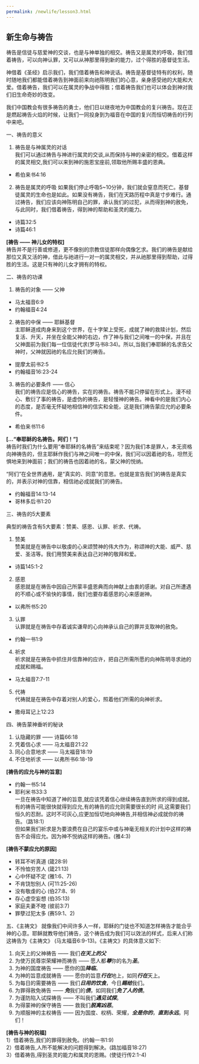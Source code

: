 ```yaml
---
permalink: /newlife/lesson3.html
---
```

<h2>新生命与祷告</h2>

祷告是信徒与慈爱神的交谈，也是与神单独的相交。祷告又是属灵的呼吸，我们借着祷告，可以向神认罪，又可以从神那里得到新的能力，过个得胜的基督徒生活。

神借着《圣经》启示我们，我们借着祷告和神说话。祷告是基督徒特有的权利，随时随地我们都能借着祷告到神面前来向祂陈明我们的心意，亲身感受祂的大能和大爱。借着祷告，我们可以在属灵的争战中得胜；借着祷告我们也可以体会到神对我们旧生命奇妙的改变。

我们中国教会有很多祷告的勇士，他们日以继夜地为中国教会的复兴祷告。现在正是燃起祷告火焰的时候，让我们一同投身到为福音在中国的复兴而恒切祷告的行列中来吧。

一、祷告的意义

1. 祷告是与神属灵的对话  
我们可以通过祷告与神进行属灵的交谈,从而保持与神的亲密的相交。借着这样的属灵相交,我们可以来到神的施恩宝座前,领取他所赐丰盛的恩典。  
+ 希伯来书4:16

2. 祷告是属灵的呼吸
如果我们停止呼吸5~10分钟，我们就会窒息而死亡。基督徒属灵的生命也是如此。如果没有祷告，我们在天路历程中真是寸步难行。通过祷告，我们应该向神陈明自己的罪，承认我们的过犯，从而得到神的赦免，与此同时，我们借着祷告，得到神的帮助和圣灵的能力。  
+ 诗篇32:5
+ 诗篇46:1

**[祷告 —— 神儿女的特权]**  
祷告并不是行善或修道，更不像别的宗教信徒那样向偶像乞求。我们的祷告是献给那位又真又活的神，借此与祂进行一对一的属灵相交，并从祂那里得到帮助，过得胜的生活。这是只有神的儿女才拥有的特权。

二、祷告的功课

1. 祷告的对象 —— 父神  
+ 马太福音6:9
+ 约翰福音4:24

2. 祷告的中保 —— 耶稣基督  
主耶稣道成肉身来到这个世界，在十字架上受死，成就了神的救赎计划，然后复活、升天，并坐在全能父神的右边，作了神与我们之间唯一的中保，并且在父神面前为我们每一位信徒代求(罗马书8:34)。所以,当我们奉耶稣的名求告父神时，父神就因祂的名应允我们的祷告。  
+ 提摩太前书2:5
+ 约翰福音16:23-24

3. 祷告的必要条件 —— 信心  
我们的祷告应是信心的祷告，实在的祷告。祷告不能只停留在形式上。漫不经心、敷衍了事的祷告，是虚伪的祷告，是轻慢神的祷告。神看中的是我们内心的态度，是否毫无怀疑地相信神的信实和全能，这是我们祷告蒙应允的必要条件。  
+ 希伯来书11:6

**[...“奉耶稣的名祷告。阿们！”]**  
祷告时我们为什么要用“奉耶稣的名祷告”来结束呢？因为我们本是罪人，本无资格向神祷告的，但主耶稣作我们与神之间唯一的中保，我们可以因着祂的名，坦然无惧地来到神面前；我们的祷告也因着祂的名，蒙父神的悦纳。

“阿们”在全世界通用，是“真实的、同意”的意思。也就是宣告我们的祷告是真实的，并表示对神的信靠，相信祂必成就我们的祷告。

+ 约翰福音14:13-14
+ 哥林多后书1:20

三、祷告的5大要素

典型的祷告含有5大要素：赞美、感恩、认罪、祈求、代祷。

1. 赞美  
赞美就是在祷告中以敬虔的心来颂赞神的伟大作为，称颂神的大能、威严、慈爱、圣洁等。我们用赞美来表达自己对神的敬拜和爱。  
+ 诗篇145:1-2

2. 感恩  
感恩就是在祷告中因自己所蒙丰盛恩典而向神献上由衷的感谢。对自己所遭遇的不顺心或不愉快的事情，我们也要存着感恩的心来感谢神。
+ 以弗所书5:20

3. 认罪  
认罪就是在祷告中存着诚实谦卑的心向神承认自己的罪并支取神的赦免。
+ 约翰一书1:9

4. 祈求  
祈求就是在祷告中抓住并信靠神的应许，把自己所需所愿的向神陈明寻求祂的成就和赐福。
+ 马太福音7:7-11

5. 代祷  
代祷就是在祷告中存着对别人的爱心，照着他们所需的向神祈求。
+ 撒母耳记上12:23

四、祷告蒙神垂听的秘诀

1. 认隐藏的罪 —— 诗篇66:18
2. 凭着信心求 —— 马太福音21:22
3. 同心合意地求 —— 马太福音18:19
4. 不住地祈求 —— 以弗所书6:18-19

**[祷告的应允与神的旨意]**  
+ 约翰一书5:14
+ 耶利米书33:3  
一旦在祷告中知道了神的旨意,就应该凭着信心继续祷告直到所求的得到成就。有的祷告可能很快就得到应允,有的祷告的应允则需要很长的时
间,这需要我们恒久的忍耐。这时不可灰心,应更加恒切地向神祷告,并相信神必成就你的祷告。（路18:1）  
但如果我们祈求是为要浪费在自己的宴乐中或与神毫无相关的计划中这样的祷告不会得应允。因为神不悦纳这样的祷告。(雅4:3)

**[祷告不蒙应允的原因]**
+ 转耳不听真道 (箴28:9)
+ 不怜恤穷苦人 (箴21:13)
+ 心中怀疑不定 (雅1:6、7)
+ 不肯饶恕别人 (可11:25-26)
+ 没有敬虔的心 (伯27:8、9)
+ 存心虚空妄想 (伯35:13)
+ 家庭夫妻不睦 (彼前3:7)
+ 罪孽过犯太多 (赛59:1、2)

五、《主祷文》
就像我们中间许多人一样，耶稣的门徒也不知道怎样祷告才能合乎神的心意。耶稣就教导他们祷告，这个祷告成为我们可以效法的样式，后来人们称这祷告为《主祷文》 (马太福音6:9-13)。《主祷文》的具体意义如下:

1. 向天上的父神祷告 —— 我们***在天上的父***
2. 为使万民尊崇荣耀神而祷告 —— 愿人都***尊***你的名为***圣***。
3. 为神的国度祷告 —— 愿你的国***降临***。
4. 为神的旨意成就祷告 —— 愿你的旨意***行在***地上，如同***行在***天上。
5. 为每日的需要祷告 —— 我们***日用的饮食***，今日***赐给***我们。
6. 为罪得赦免祷告 —— ***免***我们的***债***，如同我们***免了人的债***。
7. 为谨防陷入试探祷告 —— 不叫我们***遇见试探***。
8. 为得蒙神的保守祷告 —— 救我们***脱离凶恶***。
9. 为顺服神的主权祷告 —— 因为国度、权柄、荣耀，***全是你的***，***直到永远***。阿们！

**[祷告与神的祝福]**  
1）借着祷告,我们的罪得到赦免。(约翰一书1:9)  
2）借着祷告,人所不能解决的问题得到解决。(路加福音18:27)  
3）借着祷告,得到圣灵的能力和属灵的恩赐。(使徒行传2:1-4)
